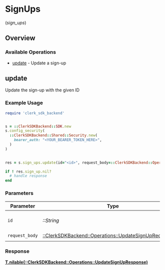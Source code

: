 # SignUps
(*sign_ups*)

## Overview

### Available Operations

* [update](#update) - Update a sign-up

## update

Update the sign-up with the given ID

### Example Usage

```ruby
require 'clerk_sdk_backend'


s = ::ClerkSDKBackend::SDK.new
s.config_security(
  ::ClerkSDKBackend::Shared::Security.new(
    bearer_auth: "<YOUR_BEARER_TOKEN_HERE>",
  )
)

    
res = s.sign_ups.update(id="<id>", request_body=::ClerkSDKBackend::Operations::UpdateSignUpRequestBody.new())

if ! res.sign_up.nil?
  # handle response
end

```

### Parameters

| Parameter                                                                                                    | Type                                                                                                         | Required                                                                                                     | Description                                                                                                  |
| ------------------------------------------------------------------------------------------------------------ | ------------------------------------------------------------------------------------------------------------ | ------------------------------------------------------------------------------------------------------------ | ------------------------------------------------------------------------------------------------------------ |
| `id`                                                                                                         | *::String*                                                                                                   | :heavy_check_mark:                                                                                           | The ID of the sign-up to update                                                                              |
| `request_body`                                                                                               | [::ClerkSDKBackend::Operations::UpdateSignUpRequestBody](../../models/operations/updatesignuprequestbody.md) | :heavy_check_mark:                                                                                           | N/A                                                                                                          |

### Response

**[T.nilable(::ClerkSDKBackend::Operations::UpdateSignUpResponse)](../../models/operations/updatesignupresponse.md)**

